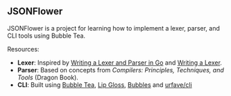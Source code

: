 ## JSONFlower

JSONFlower is a project for learning how to implement a lexer, parser, and CLI tools using Bubble Tea.

Resources:

-   **Lexer**: Inspired by [Writing a Lexer and Parser in Go](https://adampresley.github.io/2015/05/12/writing-a-lexer-and-parser-in-go-part-2.html) and [Writing a Lexer](https://www.youtube.com/watch?v=HxaD_trXwRE).
-   **Parser**: Based on concepts from _Compilers: Principles, Techniques, and Tools_ (Dragon Book).
-   **CLI**: Built using [Bubble Tea](https://github.com/charmbracelet/bubbletea), [Lip Gloss](https://github.com/charmbracelet/lipgloss), [Bubbles](https://github.com/charmbracelet/bubbles) and [urfave/cli](https://github.com/urfave/cli)
